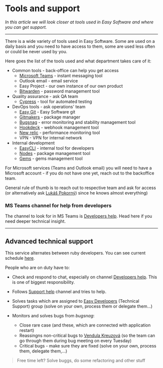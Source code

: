 # Tools and support

*In this article we will look closer at tools used in Easy Software and where you can get support.*

---

There is a wide variety of tools used in Easy Software. Some are used on a daily basis and you need to have access to them, some are used less often or could be never used by you.

Here goes the list of the tools used and what department takes care of it:
- Common tools - back-office can help you get access
    - [Microsoft Teams](https://teams.microsoft.com/) - instant messaging tool
    - Outlook email - email service
    - Easy Project - our own instance of our own product
    - [Bitwarden](https://bitwarden.com/download/) - password management tool
- Quality assurance - ask QA team
    - [Cypress](https://www.cypress.io/) - tool for automated testing
- DevOps tools - ask operations' team
    - [Easy Git](https://git.easy.cz/) - Easy Software git
    - [Gitmakers](https://gitmakers.com/) - package manager
    - [Bugsnag](https://app.bugsnag.com/organizations/easy-software/stability-center) - error monitoring and stability management tool
    - [Hookdeck](https://dashboard.hookdeck.io/) - webhook management tool
    - [New relic](https://one.eu.newrelic.com/) - performance monitoring tool
    - VPN - VPN for internal network
- Internal development
    - [EasyCLI](https://git.easy.cz/internal/easy_cli) - internal tool for developers
    - [Nodes](https://nodes.easysoftware.com) - package management tool
    - [Gems](http://gems.easysoftware.com) - gems management tool

For Microsoft services (Teams and Outlook email) you will need to have a Microsoft account - if you do not have one yet, reach out to the backoffice team.

General rule of thumb is to reach out to respective team and ask for access (or alternatively ask [Lukáš Pokorný](mailto:lukas.pokorny@easysoftware.com)) since he knows almost everything)


### MS Teams channel for help from developers
The channel to look for in MS Teams is [Developers help](https://teams.microsoft.com/l/channel/19%3a6c2718cc2fea4e8a974a29b0636c684e%40thread.tacv2/Developers%2520help). Head here if you need deeper technical insight.

---

## Advanced technical support

This service alternates between ruby developers. You can see current schedule [here](https://docs.google.com/spreadsheets/d/1-tPsULFeCNVvff7sMwbDfJ40bkWIi5vp8y3upBR6XOs/edit#gid=1253558721).

People who are on duty have to: 

- Check and respond to chat, especially on channel [Developers help](https://teams.microsoft.com/l/channel/19%3a6c2718cc2fea4e8a974a29b0636c684e%40thread.tacv2/Developers%2520help). This is one of biggest responsibility. 

- Follows [Support help](https://teams.microsoft.com/l/channel/19%3ac1a8720bfef54fda996d90e02c3381aa%40thread.tacv2/Support%2520Help) channel and tries to help.

- Solves tasks which are assigned to [Easy Developers](https://es.easyproject.com/issues?set_filter=1&amp;f%5Bstatus_id%5D=o1&amp;f%5Bassigned_to_id%5D==375) (Technical Support) group (solve on your own, process them or delegate them...) 

- Monitors and solves bugs from *bugsnag*:
  - Close rare case (and these, which are connected with application restart)
  - Reassingns non-critical bugs to [Vendula Kreuzová](https://es.easyproject.com/users/2237/profile) (so the team can go through them during bug meeting on every Tuesday)
  - Critical bugs - make sure they are fixed (solve on your own, process them, delegate them,...)

>   Free time left? Solve buggs, do some refactoring and other stuff
